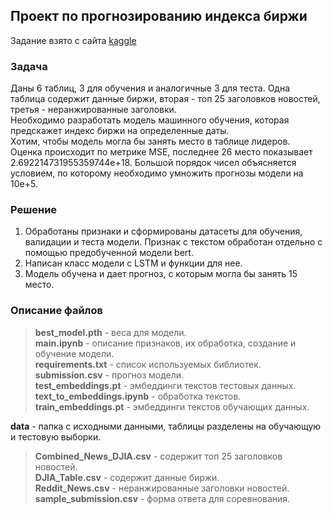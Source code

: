 ## Проект по прогнозированию индекса биржи

Задание взято с сайта [kaggle](https://www.kaggle.com/competitions/stock-market-prediction-and-sentimental-analysis/overview)

### Задача

Даны 6 таблиц, 3 для обучения и аналогичные 3 для теста. Одна таблица содержит данные биржи, вторая - топ 25 заголовков новостей, третья - неранжированные заголовки.    
Необходимо разработать модель машинного обучения, которая предскажет индекс биржи на определенные даты.   
Хотим, чтобы модель могла бы занять место в таблице лидеров.   
Оценка происходит по метрике MSE, последнее 26 место показывает 2.692214731955359744e+18. Большой порядок чисел объясняется условием, по которому необходимо умножить прогнозы модели на 10e+5.

### Решение

1. Обработаны признаки и сформированы датасеты для обучения, валидации и теста модели. Признак с текстом обработан отдельно с помощью предобученной модели bert.   
2. Написан класс модели с LSTM и функции для нее.     
3. Модель обучена и дает прогноз, с которым могла бы занять 15 место.   

### Описание файлов

>__best_model.pth__ - веса для модели.   
__main.ipynb__ - описание признаков, их обработка, создание и обучение модели.   
__requirements.txt__ - список используемых библиотек.   
__submission.csv__ - прогноз модели.   
__test_embeddings.pt__ - эмбеддинги текстов тестовых данных.   
__text_to_embeddings.ipynb__ - обработка текстов.    
__train_embeddings.pt__ - эмбеддинги текстов обучающих данных.    


__data__ - папка с исходными данными, таблицы разделены на обучающую и тестовую выборки.    
>__Combined_News_DJIA.csv__ - содержит топ 25 заголовков новостей.    
__DJIA_Table.csv__ - содержит данные биржи.    
__Reddit_News.csv__ - неранжированные заголовки новостей.    
__sample_submission.csv__ - форма ответа для соревнования.    


